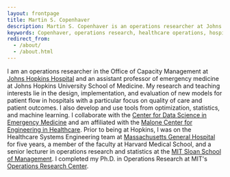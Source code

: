 ```yaml
---
layout: frontpage
title: Martin S. Copenhaver
description: Martin S. Copenhaver is an operations researcher at Johns Hopkins Hospital
keywords: Copenhaver, operations research, healthcare operations, hospital operations management, healthcare delivery
redirect_from: 
  - /about/
  - /about.html
---
```


I am an operations researcher in the Office of Capacity Management at [Johns Hopkins Hospital](https://www.hopkinsmedicine.org/the-johns-hopkins-hospital) and an assistant professor of emergency medicine at Johns Hopkins University School of Medicine. My research and teaching interests lie in the design, implementation, and evaluation of new models for patient flow in hospitals with a particular focus on quality of care and patient outcomes. I also develop and use tools from optimization, statistics, and machine learning. I collaborate with the [Center for Data Science in Emergency Medicine](https://cdem.jh.edu) and am affiliated with the [Malone Center for Engineering in Healthcare](https://malonecenter.jhu.edu/). Prior to being at Hopkins, I was on the Healthcare Systems Engineering team at [Massachusetts General Hospital](http://www.massgeneral.org/) for five years, a member of the faculty at Harvard Medical School, and a senior lecturer in operations research and statistics at the [MIT Sloan School of Management](http://sloan.mit.edu/). I completed my Ph.D. in Operations Research at MIT's [Operations Research Center](http://orc.mit.edu/).

